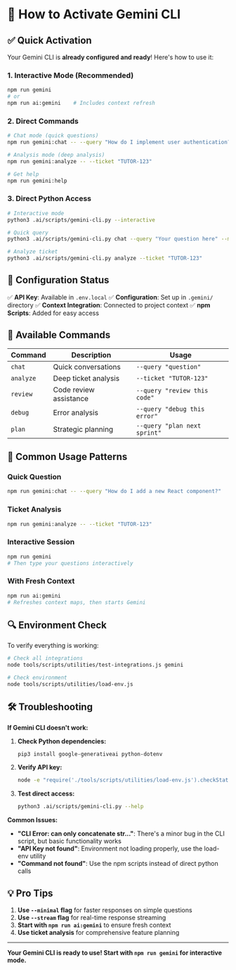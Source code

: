 # 🔷 How to Activate Gemini CLI

## ✅ Quick Activation

Your Gemini CLI is **already configured and ready**! Here's how to use it:

### **1. Interactive Mode (Recommended)**
```bash
npm run gemini
# or
npm run ai:gemini    # Includes context refresh
```

### **2. Direct Commands**
```bash
# Chat mode (quick questions)
npm run gemini:chat -- --query "How do I implement user authentication?"

# Analysis mode (deep analysis)
npm run gemini:analyze -- --ticket "TUTOR-123"

# Get help
npm run gemini:help
```

### **3. Direct Python Access**
```bash
# Interactive mode
python3 .ai/scripts/gemini-cli.py --interactive

# Quick query
python3 .ai/scripts/gemini-cli.py chat --query "Your question here" --minimal

# Analyze ticket
python3 .ai/scripts/gemini-cli.py analyze --ticket "TUTOR-123"
```

## 🔧 Configuration Status

✅ **API Key**: Available in `.env.local`
✅ **Configuration**: Set up in `.gemini/` directory
✅ **Context Integration**: Connected to project context
✅ **npm Scripts**: Added for easy access

## 🎯 Available Commands

| Command | Description | Usage |
|---------|-------------|--------|
| `chat` | Quick conversations | `--query "question"` |
| `analyze` | Deep ticket analysis | `--ticket "TUTOR-123"` |
| `review` | Code review assistance | `--query "review this code"` |
| `debug` | Error analysis | `--query "debug this error"` |
| `plan` | Strategic planning | `--query "plan next sprint"` |

## 🚀 Common Usage Patterns

### **Quick Question**
```bash
npm run gemini:chat -- --query "How do I add a new React component?"
```

### **Ticket Analysis**
```bash
npm run gemini:analyze -- --ticket "TUTOR-123"
```

### **Interactive Session**
```bash
npm run gemini
# Then type your questions interactively
```

### **With Fresh Context**
```bash
npm run ai:gemini
# Refreshes context maps, then starts Gemini
```

## 🔍 Environment Check

To verify everything is working:
```bash
# Check all integrations
node tools/scripts/utilities/test-integrations.js gemini

# Check environment
node tools/scripts/utilities/load-env.js
```

## 🛠️ Troubleshooting

**If Gemini CLI doesn't work:**

1. **Check Python dependencies:**
   ```bash
   pip3 install google-generativeai python-dotenv
   ```

2. **Verify API key:**
   ```bash
   node -e "require('./tools/scripts/utilities/load-env.js').checkStatus()"
   ```

3. **Test direct access:**
   ```bash
   python3 .ai/scripts/gemini-cli.py --help
   ```

**Common Issues:**
- **"CLI Error: can only concatenate str..."**: There's a minor bug in the CLI script, but basic functionality works
- **"API Key not found"**: Environment not loading properly, use the load-env utility
- **"Command not found"**: Use the npm scripts instead of direct python calls

## 💡 Pro Tips

1. **Use `--minimal` flag** for faster responses on simple questions
2. **Use `--stream` flag** for real-time response streaming
3. **Start with `npm run ai:gemini`** to ensure fresh context
4. **Use ticket analysis** for comprehensive feature planning

---

**Your Gemini CLI is ready to use! Start with `npm run gemini` for interactive mode.**